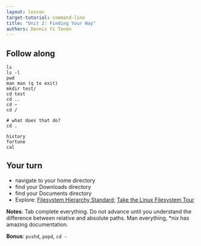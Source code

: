 ```yaml
---
layout: lesson
target-tutorial: command-line
title: "Unit 2: Finding Your Way"
authors: Dennis Yi Tenen
---
```


## Follow along

```
ls
ls -l
pwd
man man (q to exit)
mkdir test/
cd test
cd ..
cd ~
cd /

# what does that do?
cd .

history
fortune
cal

```

## Your turn

- navigate to your home directory
- find your Downloads directory
- find your Documents directory
- Explore: [Filesystem Hierarchy Standard](http://www.pathname.com/fhs/); 
[Take the Linux Filesystem Tour](http://web.archive.org/web/20140224004333/http://tuxradar.com/content/take-linux-filesystem-tour/#null)


**Notes**: Tab complete everything. Do not advance until you understand the difference
between relative and absolute paths. Man everything, *nix has amazing
documentation.

**Bonus**: `pushd`, `popd`, `cd -`
